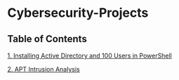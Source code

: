 # Cybersecurity-Projects

## Table of Contents

[1.  Installing Active Directory and 100 Users in PowerShell](./AD_Setup/AD-Setup.md)

[2.  APT Intrusion Analysis](./APT_Intrusion/APT_Intrusion.md)